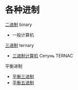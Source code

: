 # 各种进制


[二进制](http://zh.wikipedia.org/zh/%E4%BA%8C%E8%BF%9B%E5%88%B6) binary
* 一般计算机

[三进制](http://zh.wikipedia.org/wiki/%E4%B8%89%E8%BF%9B%E5%88%B6) ternary
* [三进制计算机](http://baike.baidu.com/view/5529850.htm) Сетунь TERNAC




平衡进制

* [平衡三进制](http://zh.wikipedia.org/zh/%E5%B9%B3%E8%A1%A1%E4%B8%89%E8%BF%9B%E5%88%B6)
* [平衡五进制](http://zh.wikipedia.org/zh/%E5%B9%B3%E8%A1%A1%E4%BA%94%E9%80%B2%E5%88%B6)